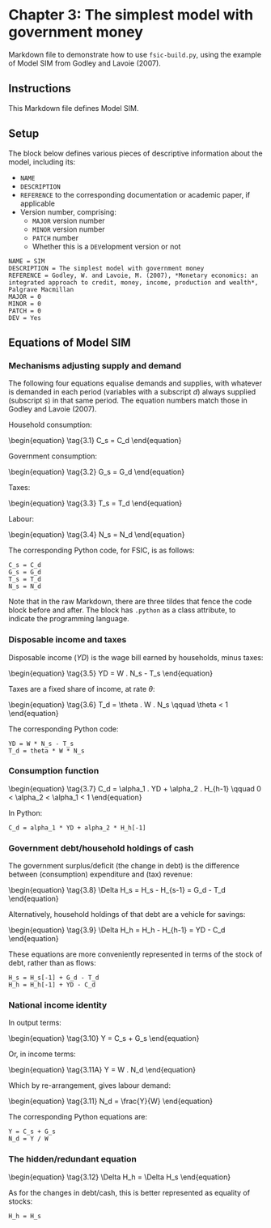 # Chapter 3: The simplest model with government money

Markdown file to demonstrate how to use `fsic-build.py`, using the example of
Model SIM from Godley and Lavoie (2007).

## Instructions

This Markdown file defines Model SIM.

## Setup

The block below defines various pieces of descriptive information about the
model, including its:

* `NAME`
* `DESCRIPTION`
* `REFERENCE` to the corresponding documentation or academic paper, if
  applicable
* Version number, comprising:
    * `MAJOR` version number
    * `MINOR` version number
    * `PATCH` number
    * Whether this is a `DEV`elopment version or not

~~~{.ini}
NAME = SIM
DESCRIPTION = The simplest model with government money
REFERENCE = Godley, W. and Lavoie, M. (2007), *Monetary economics: an integrated approach to credit, money, income, production and wealth*, Palgrave Macmillan
MAJOR = 0
MINOR = 0
PATCH = 0
DEV = Yes
~~~

## Equations of Model SIM

### Mechanisms adjusting supply and demand

The following four equations equalise demands and supplies, with whatever is
demanded in each period (variables with a subscript $d$) always supplied
(subscript $s$) in that same period. The equation numbers match those in Godley
and Lavoie (2007).

Household consumption:

\begin{equation} \tag{3.1}
C_s = C_d
\end{equation}

Government consumption:

\begin{equation} \tag{3.2}
G_s = G_d
\end{equation}

Taxes:

\begin{equation} \tag{3.3}
T_s = T_d
\end{equation}

Labour:

\begin{equation} \tag{3.4}
N_s = N_d
\end{equation}

The corresponding Python code, for FSIC, is as follows:

~~~{.python}
C_s = C_d
G_s = G_d
T_s = T_d
N_s = N_d
~~~

Note that in the raw Markdown, there are three tildes that fence the code block
before and after. The block has `.python` as a class attribute, to indicate the
programming language.

### Disposable income and taxes

Disposable income ($YD$) is the wage bill earned by households, minus taxes:

\begin{equation} \tag{3.5}
YD = W . N_s - T_s
\end{equation}

Taxes are a fixed share of income, at rate $\theta$:

\begin{equation} \tag{3.6}
T_d = \theta . W . N_s \qquad \theta < 1
\end{equation}

The corresponding Python code:

~~~{.python}
YD = W * N_s - T_s
T_d = theta * W * N_s
~~~

### Consumption function

\begin{equation} \tag{3.7}
C_d = \alpha_1 . YD + \alpha_2 . H_{h-1} \qquad 0 < \alpha_2 < \alpha_1 < 1
\end{equation}

In Python:

~~~{.python}
C_d = alpha_1 * YD + alpha_2 * H_h[-1]
~~~

### Government debt/household holdings of cash

The government surplus/deficit (the change in debt) is the difference between
(consumption) expenditure and (tax) revenue:

\begin{equation} \tag{3.8}
\Delta H_s = H_s - H_{s-1} = G_d - T_d
\end{equation}

Alternatively, household holdings of that debt are a vehicle for savings:

\begin{equation} \tag{3.9}
\Delta H_h = H_h - H_{h-1} = YD - C_d
\end{equation}

These equations are more conveniently represented in terms of the stock of debt,
rather than as flows:

~~~{.python}
H_s = H_s[-1] + G_d - T_d
H_h = H_h[-1] + YD - C_d
~~~

### National income identity

In output terms:

\begin{equation} \tag{3.10}
Y = C_s + G_s
\end{equation}

Or, in income terms:

\begin{equation} \tag{3.11A}
Y = W . N_d
\end{equation}

Which by re-arrangement, gives labour demand:

\begin{equation} \tag{3.11}
N_d = \frac{Y}{W}
\end{equation}

The corresponding Python equations are:

~~~{.python}
Y = C_s + G_s
N_d = Y / W
~~~

### The hidden/redundant equation

\begin{equation} \tag{3.12}
\Delta H_h = \Delta H_s
\end{equation}

As for the changes in debt/cash, this is better represented as equality of
stocks:

~~~{.python .hidden}
H_h = H_s
~~~
